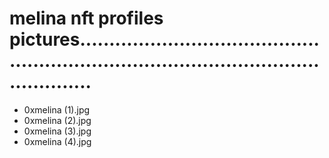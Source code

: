 # melina nft profiles pictures............................................................................................................
- 0xmelina (1).jpg
- 0xmelina (2).jpg
- 0xmelina (3).jpg
- 0xmelina (4).jpg
